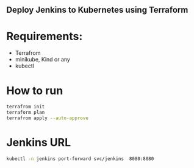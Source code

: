 ## Deploy Jenkins to Kubernetes using Terraform

# Requirements:
- Terrafrom
- minikube, Kind or any
- kubectl

# How to run
```bash
terrafrom init
terraform plan
terrafrom apply --auto-approve
```


# Jenkins URL
```bash
kubectl -n jenkins port-forward svc/jenkins  8080:8080
```